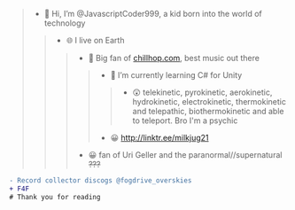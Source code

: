 > - 👋 Hi, I’m @JavascriptCoder999, a kid born into the world of technology
>> - 🌐 I live on Earth
>>> - 👀 Big fan of [chillhop.com](chillhop.com), best music out there
>>>>- 🌱 I’m currently learning C# for Unity
>>>>>- 😲 telekinetic, pyrokinetic, aerokinetic, hydrokinetic, electrokinetic, thermokinetic and telepathic, biothermokinetic and able to teleport. Bro I'm a psychic
>>>> - 😀 http://linktr.ee/milkjug21
  >>> - 😀 fan of Uri Geller and the paranormal//supernatural 
~~???~~
```diff
- Record collector discogs @fogdrive_overskies
+ F4F
# Thank you for reading
```
